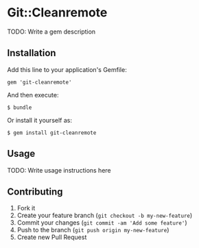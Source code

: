 # Git::Cleanremote

TODO: Write a gem description

## Installation

Add this line to your application's Gemfile:

    gem 'git-cleanremote'

And then execute:

    $ bundle

Or install it yourself as:

    $ gem install git-cleanremote

## Usage

TODO: Write usage instructions here

## Contributing

1. Fork it
2. Create your feature branch (`git checkout -b my-new-feature`)
3. Commit your changes (`git commit -am 'Add some feature'`)
4. Push to the branch (`git push origin my-new-feature`)
5. Create new Pull Request
